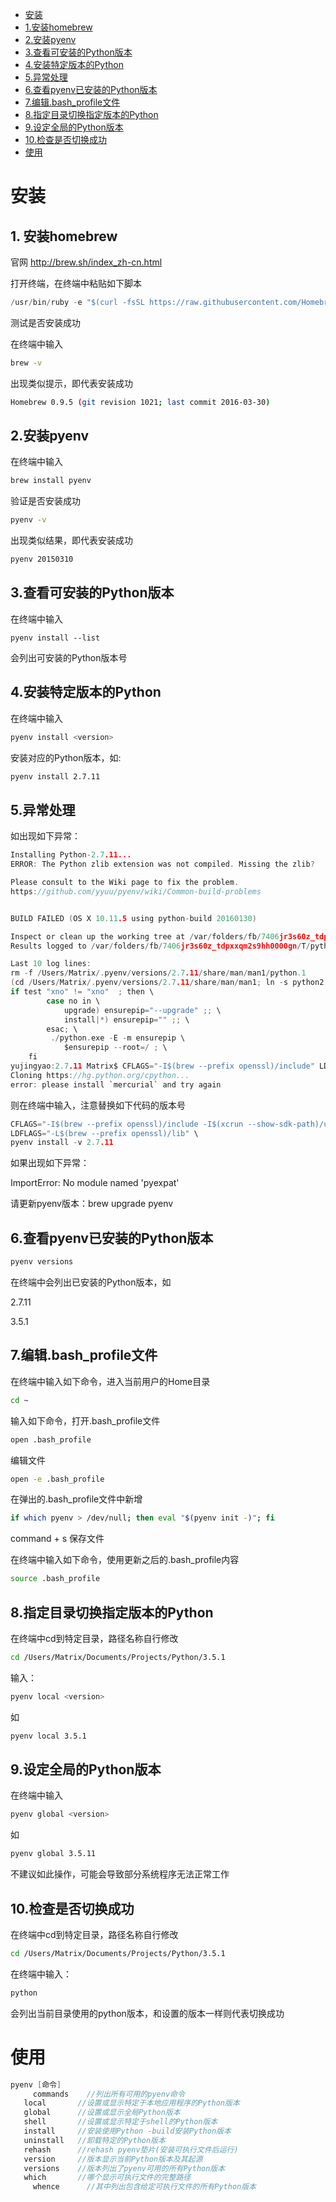 - [安装](#安装)
- [1.安装homebrew](#1安装homebrew)
- [2.安装pyenv](#2安装pyenv)
- [3.查看可安装的Python版本](#3查看可安装的Python版本)
- [4.安装特定版本的Python](#4安装特定版本的Python)
- [5.异常处理](#5异常处理)
- [6.查看pyenv已安装的Python版本](#6查看pyenv已安装的Python版本)
- [7.编辑.bash_profile文件](#7编辑bash_profile文件)
- [8.指定目录切换指定版本的Python](#8指定目录切换指定版本的Python)
- [9.设定全局的Python版本](#9设定全局的Python版本)
- [10.检查是否切换成功](#10检查是否切换成功)
- [使用](#使用)

# 安装

## 1. 安装homebrew

官网 http://brew.sh/index_zh-cn.html

打开终端，在终端中粘贴如下脚本

```c
/usr/bin/ruby -e "$(curl -fsSL https://raw.githubusercontent.com/Homebrew/install/master/install)"
```

测试是否安装成功

在终端中输入 

```bash
brew -v
```

出现类似提示，即代表安装成功

```bash
Homebrew 0.9.5 (git revision 1021; last commit 2016-03-30)
```

## 2.安装pyenv

在终端中输入

```bash
brew install pyenv
```

验证是否安装成功 

```bash
pyenv -v
```

出现类似结果，即代表安装成功

```bash
pyenv 20150310
```

## 3.查看可安装的Python版本

在终端中输入

```
pyenv install --list
```

会列出可安装的Python版本号

## 4.安装特定版本的Python

在终端中输入 

```bash
pyenv install <version>
```

安装对应的Python版本，如: 

```bash
pyenv install 2.7.11
```

## 5.异常处理

如出现如下异常：

```c
Installing Python-2.7.11...
ERROR: The Python zlib extension was not compiled. Missing the zlib?

Please consult to the Wiki page to fix the problem.
https://github.com/yyuu/pyenv/wiki/Common-build-problems


BUILD FAILED (OS X 10.11.5 using python-build 20160130)

Inspect or clean up the working tree at /var/folders/fb/7406jr3s60z_tdpxxqm2s9hh0000gn/T/python-build.20160616162746.48644
Results logged to /var/folders/fb/7406jr3s60z_tdpxxqm2s9hh0000gn/T/python-build.20160616162746.48644.log

Last 10 log lines:
rm -f /Users/Matrix/.pyenv/versions/2.7.11/share/man/man1/python.1
(cd /Users/Matrix/.pyenv/versions/2.7.11/share/man/man1; ln -s python2.1 python.1)
if test "xno" != "xno"  ; then \
        case no in \
            upgrade) ensurepip="--upgrade" ;; \
            install|*) ensurepip="" ;; \
        esac; \
         ./python.exe -E -m ensurepip \
            $ensurepip --root=/ ; \
    fi
yujingyao:2.7.11 Matrix$ CFLAGS="-I$(brew --prefix openssl)/include" LDFLAGS="-L$(brew --prefix openssl)/lib" pyenv install 3.6-Dev
Cloning https://hg.python.org/cpython...
error: please install `mercurial` and try again
```

则在终端中输入，注意替换如下代码的版本号

```c
CFLAGS="-I$(brew --prefix openssl)/include -I$(xcrun --show-sdk-path)/usr/include" \
LDFLAGS="-L$(brew --prefix openssl)/lib" \
pyenv install -v 2.7.11
```

如果出现如下异常：

ImportError: No module named 'pyexpat'

请更新pyenv版本：brew upgrade pyenv

## 6.查看pyenv已安装的Python版本

```bash
pyenv versions
```

 在终端中会列出已安装的Python版本，如

2.7.11

3.5.1

## 7.编辑.bash_profile文件

在终端中输入如下命令，进入当前用户的Home目录

```bash
cd ~
```

输入如下命令，打开.bash_profile文件

```bash
open .bash_profile
```

编辑文件

```bash
open -e .bash_profile
```

在弹出的.bash_profile文件中新增

```bash
if which pyenv > /dev/null; then eval "$(pyenv init -)"; fi
```

command + s 保存文件

在终端中输入如下命令，使用更新之后的.bash_profile内容

```bash
source .bash_profile
```

## 8.指定目录切换指定版本的Python

在终端中cd到特定目录，路径名称自行修改

```bash
cd /Users/Matrix/Documents/Projects/Python/3.5.1 
```

输入：

```bash
pyenv local <version>
```

如

```bash
pyenv local 3.5.1
```

## 9.设定全局的Python版本

在终端中输入

```bash
pyenv global <version>
```

如

```bash
pyenv global 3.5.11
```

不建议如此操作，可能会导致部分系统程序无法正常工作

 

## 10.检查是否切换成功

在终端中cd到特定目录，路径名称自行修改

```bash
cd /Users/Matrix/Documents/Projects/Python/3.5.1 
```

 在终端中输入：

```bash
python
```

会列出当前目录使用的python版本，和设置的版本一样则代表切换成功

# 使用

```c
pyenv [命令]
	 commands    //列出所有可用的pyenv命令
   local       //设置或显示特定于本地应用程序的Python版本
   global      //设置或显示全局Python版本
   shell       //设置或显示特定于shell的Python版本
   install     //安装使用Python -build安装Python版本
   uninstall   //卸载特定的Python版本
   rehash      //rehash pyenv垫片(安装可执行文件后运行)
   version     //版本显示当前Python版本及其起源
   versions    //版本列出了pyenv可用的所有Python版本
   which       //哪个显示可执行文件的完整路径
	 whence      //其中列出包含给定可执行文件的所有Python版本
```

